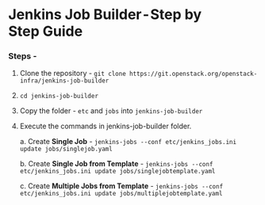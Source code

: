 # Jenkins Job Builder - Step by Step Guide


### Steps - 


1. Clone the repository - `git clone https://git.openstack.org/openstack-infra/jenkins-job-builder`

2. `cd jenkins-job-builder`

3. Copy the folder - `etc` and `jobs` into `jenkins-job-builder`

4. Execute the commands in jenkins-job-builder folder.

	a. Create **Single Job** - `jenkins-jobs --conf etc/jenkins_jobs.ini update jobs/singlejob.yaml`

	b. Create **Single Job from Template** - `jenkins-jobs --conf etc/jenkins_jobs.ini update jobs/singlejobtemplate.yaml`

	c. Create **Multiple Jobs from Template** - `jenkins-jobs --conf etc/jenkins_jobs.ini update jobs/multiplejobtemplate.yaml`

